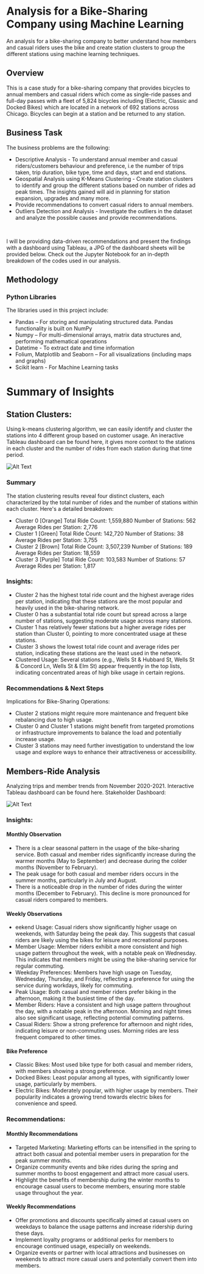 # Analysis for a Bike-Sharing Company using Machine Learning
 An analysis for a bike-sharing company to better understand how members and casual riders uses the bike and create station clusters to group the different stations using machine learning techniques. 

## Overview
This is a case study for a bike-sharing company that provides bicycles to annual members and casual riders which come as single-ride passes and full-day passes with a fleet of 5,824 bicycles including (Electric, Classic and Docked Bikes) which are located in a network of 692 stations across Chicago. Bicycles can begin at a station and be returned to any station. <br />

## Business Task
The business problems are the following:
* Descriptive Analysis - To understand annual member and casual riders/customers behaviour and preference, i.e the number of trips taken, trip duration, bike type, time and days, start and end stations.
* Geospatial Analysis using K-Means Clustering - Create station clusters to identify and group the different stations based on number of rides ad peak times. The insights gained will aid in planning for station expansion, upgrades and many more.
* Provide recommendations to convert casual riders to annual members.
* Outliers Detection and Analysis - Investigate the outliers in the dataset and analyze the possible causes and provide recommendations.
<br />

I will be providing data-driven recommendations and present the findings with a dashboard using Tableau, a JPG of the dashboard sheets will be provided below.
Check out the Jupyter Notebook for an in-depth breakdown of the codes used in our analysis.


## Methodology
### Python Libraries
The libraries used in this project include:
* Pandas – For storing and manipulating structured data. Pandas functionality is built on NumPy
* Numpy – For multi-dimensional arrays, matrix data structures and, performing mathematical operations
* Datetime -  To extract date and time information
* Folium, Matplotlib and Seaborn – For all visualizations (including maps and graphs)
* Scikit learn - For Machine Learning tasks


# Summary of Insights
## Station Clusters:
Using k-means clustering algorithm, we can easily identify and cluster the stations into 4 different group based on customer usage. An ineractive Tableau dashboard can be found here, it gives more context to the stations in each cluster and the number of rides from each station during that time period.

![Alt Text](https://github.com/Lekan-E/Analysis-for-a-Bike-Sharing-Company-using-Multiple-Linear-Regression/blob/bf0613ecb7e5d1889564aa9e5bdc2c7b499d96bd/Images/Misc/Cluster%20of%20Top%20Stations.png)


### Summary
The station clustering results reveal four distinct clusters, each characterized by the total number of rides and the number of stations within each cluster. Here's a detailed breakdown:

- Cluster 0 [Orange]
Total Ride Count: 1,559,880
Number of Stations: 562
Average Rides per Station: 2,776
- Cluster 1 [Green]
Total Ride Count: 142,720
Number of Stations: 38
Average Rides per Station: 3,755
- Cluster 2 [Brown]
Total Ride Count: 3,507,239
Number of Stations: 189
Average Rides per Station: 18,559
- Cluster 3 [Purple]
Total Ride Count: 103,583
Number of Stations: 57
Average Rides per Station: 1,817


### Insights:
- Cluster 2 has the highest total ride count and the highest average rides per station, indicating that these stations are the most popular and heavily used in the bike-sharing network.
- Cluster 0 has a substantial total ride count but spread across a large number of stations, suggesting moderate usage across many stations.
- Cluster 1 has relatively fewer stations but a higher average rides per station than Cluster 0, pointing to more concentrated usage at these stations.
- Cluster 3 shows the lowest total ride count and average rides per station, indicating these stations are the least used in the network.
- Clustered Usage: Several stations (e.g., Wells St & Hubbard St, Wells St & Concord Ln, Wells St & Elm St) appear frequently in the top lists, indicating concentrated areas of high bike usage in certain regions.


### Recommendations & Next Steps 

Implications for Bike-Sharing Operations:
- Cluster 2 stations might require more maintenance and frequent bike rebalancing due to high usage.
- Cluster 0 and Cluster 1 stations might benefit from targeted promotions or infrastructure improvements to balance the load and potentially increase usage.
- Cluster 3 stations may need further investigation to understand the low usage and explore ways to enhance their attractiveness or accessibility.

## Members-Ride Analysis
Analyzing trips and member trends from November 2020-2021. Interactive Tableau dashboard can be found here.
Stakeholder Dashboard:

![Alt Text](https://github.com/Lekan-E/Comparative-Analysis-Project/blob/main/Images/Dashboard/Main%20Dashboard.png)

### Insights:
#### Monthly Observation
- There is a clear seasonal pattern in the usage of the bike-sharing service. Both casual and member rides significantly increase during the warmer months (May to September) and decrease during the colder months (November to February).
- The peak usage for both casual and member riders occurs in the summer months, particularly in July and August.
- There is a noticeable drop in the number of rides during the winter months (December to February). This decline is more pronounced for casual riders compared to members.
#### Weekly Observations
- eekend Usage: Casual riders show significantly higher usage on weekends, with Saturday being the peak day. This suggests that casual riders are likely using the bikes for leisure and recreational purposes.
- Member Usage: Member riders exhibit a more consistent and high usage pattern throughout the week, with a notable peak on Wednesday. This indicates that members might be using the bike-sharing service for regular commuting.
- Weekday Preferences: Members have high usage on Tuesday, Wednesday, Thursday, and Friday, reflecting a preference for using the service during workdays, likely for commuting.
- Peak Usage: Both casual and member riders prefer biking in the afternoon, making it the busiest time of the day.
- Member Riders: Have a consistent and high usage pattern throughout the day, with a notable peak in the afternoon. Morning and night times also see significant usage, reflecting potential commuting patterns.
- Casual Riders: Show a strong preference for afternoon and night rides, indicating leisure or non-commuting uses. Morning rides are less frequent compared to other times.

#### Bike Preference
- Classic Bikes: Most used bike type for both casual and member riders, with members showing a strong preference.
- Docked Bikes: Least popular among all types, with significantly lower usage, particularly by members.
- Electric Bikes: Moderately popular, with higher usage by members. Their popularity indicates a growing trend towards electric bikes for convenience and speed. 

### Recommendations:
#### Monthly Recommendations
- Targeted Marketing: Marketing efforts can be intensified in the spring to attract both casual and potential member users in preparation for the peak summer months.
- Organize community events and bike rides during the spring and summer months to boost engagement and attract more casual users.
- Highlight the benefits of membership during the winter months to encourage casual users to become members, ensuring more stable usage throughout the year.
#### Weekly Recommendations
- Offer promotions and discounts specifically aimed at casual users on weekdays to balance the usage patterns and increase ridership during these days.
- Implement loyalty programs or additional perks for members to encourage continued usage, especially on weekends.
- Organize events or partner with local attractions and businesses on weekends to attract more casual users and potentially convert them into members.
